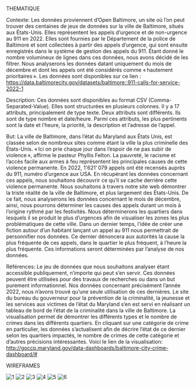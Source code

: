 THEMATIQUE

Contexte:
Les données proviennent d’Open Baltimore, un site où l’on peut trouver des centaines de jeux de données sur la ville de Baltimore, situés aux États-Unis. Elles représentent les appels d’urgence et de non-urgence au 911 en 2022. Elles sont fournies par le Département de la police de Baltimore et sont collectées à partir des appels d’urgence, qui sont ensuite enregistrés dans le système de gestion des appels du 911. Étant donné le nombre volumineux de lignes dans ces données, nous avons décidé de les filtrer. Nous analyserons les données datant uniquement du mois de décembre et dont les appels ont été considérés comme « hautement prioritaires ».
Les données sont disponibles sur ce lien : https://data.baltimorecity.gov/datasets/baltimore::911-calls-for-service-2022-1

Description: 
Ces données sont disponibles au format CSV (Comma-Separated-Value). Elles sont structurées en plusieurs colonnes. Il y a 17 attributs, principalement de type texte. Deux attributs sont différents. Ils sont de type nombre et date/heure.
Parmi ces attributs, les plus pertinents sont la date et l’heure, la priorité, la description et l’adresse de l’appel.

But: 
La ville de Baltimore, dans l’état du Maryland aux États Unis, est classée selon de nombreux sites comme étant la ville la plus criminelle des États-Unis. « Ici on prie chaque jour dans l’espoir de ne pas subir de violence », affirme le pasteur Phyllis Felton. La pauvreté, le racisme et l’accès facile aux armes à feu représentent les principales causes de cette violence permanente. En 2022, 1'621' 079 appels ont été recensés auprès du 911, numéro d’urgence aux USA. En récupérant les données concernant ces appels, nous souhaitons découvrir ce qu’il se cache derrière cette violence permanente. 
Nous souhaitons à travers notre site web démontrer la triste réalité de la ville de Baltimore, et plus largement des États-Unis. De ce fait, nous analyserons les données concernant le mois de décembre, ainsi, nous pourrons déterminer les causes des appels durant un mois à l’origine rythmé par les festivités. Nous déterminerons les quartiers dans lesquels il se produit le plus d’urgences afin de visualiser les zones les plus problématiques de cette ville. Dans un dernier temps, l’idée de créer une fiction autour d’un habitant lançant un appel au 911 nous permettrait de personnifier nos données. Ce dernier dénoncera aux autorités la cause la plus fréquente de ces appels, dans le quartier le plus fréquent, à l’heure la plus fréquente. Ces informations seront déterminées par l’analyse de nos données.  

Références: 
Le jeu de données que nous souhaitons analyser étant accessible publiquement, n’importe qui peut s’en servir. Ces données peuvent être utilisées pour des travaux de recherches ou dans un but purement informationnel. Nos données concernant précisément l’année 2022, nous n’avons trouvé qu’une seule utilisation de ces dernières.
Le site du bureau du gouverneur pour la prévention de la criminalité, la jeunesse et les services aux victimes de l’état du Maryland s’en est servi en réalisant un tableau de bord de l’état de la criminalité dans la ville de Baltimore. La visualisation permet de démontrer les différents types et le nombre de crimes dans les différents quartiers. En cliquant sur une catégorie de crime en particulier, les données s’actualisent afin de décrire l’état de ce dernier selon les quartiers impactés, le nombre de crimes de cette catégorie et d’autres précisions intéressantes. Voici le lien de la visualisation: http://goccp.maryland.gov/data-dashboards/baltimore-city-crime-dashboard/#

WIREFRAMES

![1](https://user-images.githubusercontent.com/115465411/225592429-ca9f9232-a2a8-45d5-919f-9255522db3f9.jpg)
![2](https://user-images.githubusercontent.com/115465411/225592673-18017f1e-6c7a-4ee7-b146-992ef9d1ebef.jpg)
![3](https://user-images.githubusercontent.com/115465411/225592695-99f9671d-227c-41e3-8874-7a08717f4e75.jpg)
![4](https://user-images.githubusercontent.com/115465411/225592706-a1808932-5a56-4a89-b886-615cf641b303.jpg)
![5](https://user-images.githubusercontent.com/115465411/225592722-65483516-c050-42ec-b93a-a386bb14d39d.jpg)
![6](https://user-images.githubusercontent.com/115465411/225592733-68932406-1f4b-4e50-88b1-052d7bd9b0c0.jpg)
